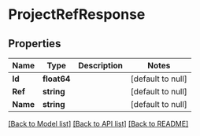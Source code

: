 # ProjectRefResponse

## Properties
Name | Type | Description | Notes
------------ | ------------- | ------------- | -------------
**Id** | **float64** |  | [default to null]
**Ref** | **string** |  | [default to null]
**Name** | **string** |  | [default to null]

[[Back to Model list]](../README.md#documentation-for-models) [[Back to API list]](../README.md#documentation-for-api-endpoints) [[Back to README]](../README.md)

